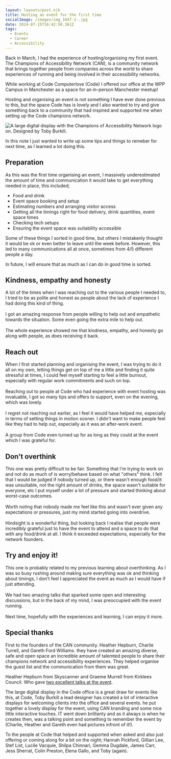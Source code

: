 ```yaml
---
layout: layouts/post.njk
title: Hosting an event for the first time
socialImage: /images/img_1047-1-.jpg
date: 2024-07-15T16:42:50.361Z
tags:
  - Events
  - Career
  - Accessibility
---
```

Back in March, I had the experience of hosting/organising my first event. The Champions of Accessibility Network (CAN), is a community network that brings together people from companies across the world to share experiences of running and being involved in their accessibility networks.

While working at Code Computerlove (Code) I offered our office at the WPP Campus in Manchester as a space for an in-person Manchester meetup!

Hosting and organising an event is not something I have ever done previous to this, but the space Code has is lovely and I also wanted to try and give something back to a community that had inspired and supported me when setting up the Code champions network.

![A large digital display with the Champions of Accessibility Network logo on. Designed by Toby Burkill.](/images/img_1047-1-.jpg)

In this note I just wanted to write up some tips and things to remeber for next time, as I learned a lot doing this.

## Preparation

As this was the first time organising an event, I massively underestimated the amount of time and communication it would take to get everything needed in place, this included;

* Food and drink
* Event space booking and setup
* Estimating numbers and arranging visitor access
* Getting all the timings right for food delivery, drink quantities, event space times
* Checking tech setups
* Ensuring the event space was suitability accessible

Some of these things I sorted in good time, but others I mistakenly thought it would be ok or even better to leave until the week before. However, this led to many communications all at once, sometimes from 4/5 different people a day.

In future, I will ensure that as much as I can do in good time is sorted.

## Kindness, empathy and honesty

A lot of the times when I was reaching out to the various people I needed to, I tried to be as polite and honest as people about the lack of experience I had doing this kind of thing.\
\
I got an amazing response from people willing to help out and empathetic towards the situation. Some even going the extra mile to help out.\
\
The whole experience showed me that kindness, empathy, and honesty go along with people, as does receiving it back.

## Reach out

When I first started planning and organising the event, I was trying to do it all on my own, letting things get on top of me a little and finding it quite stressful at times, I could feel myself starting to feel a little burnout, especially with regular work commitments and such on top.\
\
Reaching out to people at Code who had experience with event hosting was invaluable, I got so many tips and offers to support, even on the evening, which was lovely.\
\
I regret not reaching out earlier, as I feel it would have helped me, especially in terms of setting things in motion sooner. I didn't want to make people feel like they had to help out, especially as it was an after-work event.\
\
A group from Code even turned up for as long as they could at the event which I was grateful for.

## Don't overthink

This one was pretty difficult to be fair. Something that I'm trying to work on and not do as much of is worry/behave based on what "others" think. I felt that I would be judged if nobody turned up, or there wasn't enough food/it was unsuitable, not the right amount of drinks, the space wasn't suitable for everyone, etc I put myself under a lot of pressure and started thinking about worst-case outcomes.\
\
Worth noting that nobody made me feel like this and wasn't ever given any expectations or pressures, just my mind started going into overdrive.\
\
Hindsight is a wonderful thing, but looking back I realise that people were incredibly grateful just  to have the event to attend and a space to do that with any food/drink at all. I think it exceeded expectations, especially for the network founders.

## Try and enjoy it!

This one is probably related to my previous learning about overthinking. As I was so busy rushing around making sure everything was ok and thinking about timings, I don't feel I appreciated the event as much as I would have if just attending. \
\
We had two amazing talks that sparked some open and interesting discussions, but in the back of my mind, I was preoccupied with the event running.\
\
Next time, hopefully with the experiences and learning, I can enjoy it more.

## Special thanks

First to the founders of the CAN community. Heather Hepburn, Charlie Turrell, and Gareth Ford Williams. they have created an amazing diverse, safe and open space an incredible amount of talemted people to share their champions network and accessibility experiences. They helped organise the guest list and the communication from them was great.

Heather Hepburn from Skyscanner and Graeme Murrell from Kirklees Council. Who gave [two excellent talks at the event](https://drive.google.com/drive/folders/1qTFyLHELl1RofBNawxXm2j0iCLqrgQ24).

The large digital display in the Code office is a great draw for events like this, at Code, Toby Burkill a lead designer has created a lot of interactive displays for welcoming clients into the office and several events. he put together a lovely display for the event, using CAN branding and some nice little interactive touches. IT went down brillianty and as it always is when he creates then, was a talking point and something to remember the event by (Charlie, Heather and Gareth even had pictures infront of it!).

To the people at Code that helped and supported when asked and also just offering or coming along for a bit on the night; Hannah Pickford, Gillian Lee, Stef List, Lucile Vacquie, Shilpa Chinnari, Gemma Dugdale, James Carr, Jess Sherrat, Colin Preston, Elena Gallo, and Toby (again).